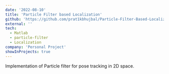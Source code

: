 ```yaml
---
date: '2022-08-10'
title: 'Particle Filter based Localization'
github: 'https://github.com/prat1kbhujbal/Particle-Filter-Based-Localization'
external: ''
tech:
  - Matlab
  - particle-filter
  - Localization
company: 'Personal Project'
showInProjects: true
---
```


Implementation of Particle filter for pose tracking in 2D space.
